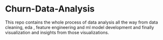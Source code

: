 # Churn-Data-Analysis
This repo contains the whole process of data analysis all the way from data cleaning, eda , feature engineering and ml model development and finally visualization and insights from those visualizations.
